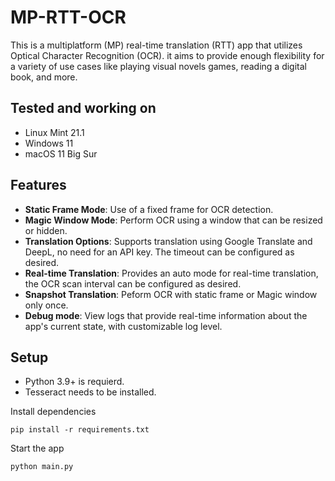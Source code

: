 # MP-RTT-OCR

This is a multiplatform (MP) real-time translation (RTT) app that utilizes Optical Character Recognition (OCR). it aims to provide enough flexibility for a variety of use cases like playing visual novels games, reading a digital book, and more.

## Tested and working on

- Linux Mint 21.1
- Windows 11
- macOS 11 Big Sur

## Features

- **Static Frame Mode**: Use of a fixed frame for OCR detection.
- **Magic Window Mode**:  Perform OCR using a window that can be resized or hidden.
- **Translation Options**: Supports translation using Google Translate and DeepL, no need for an API key. The timeout can be configured as desired.
- **Real-time Translation**: Provides an auto mode for real-time translation, the OCR scan interval can be configured as desired.
- **Snapshot Translation**: Peform OCR with static frame or Magic window only once.
- **Debug mode**: View logs that provide real-time information about the app's current state, with customizable log level.

## Setup

- Python 3.9+ is requierd.  
- Tesseract needs to be installed.

Install dependencies

```pip install -r requirements.txt```

Start the app

```python main.py```